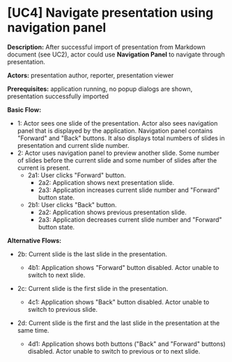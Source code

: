 # [UC4] Navigate presentation using navigation panel

**Description:** After successful import of presentation from Markdown document (see UC2), actor could use **Navigation Panel** to navigate through presentation. 

**Actors:** presentation author, reporter, presentation viewer

**Prerequisites:** application running, no popup dialogs are shown, presentation successfully imported

**Basic Flow:**
 * 1: Actor sees one slide of the presentation. Actor also sees navigation panel that is displayed by the application. Navigation panel contains "Forward" and "Back" buttons. It also displays total numbers of slides in presentation and current slide number. 
 * 2: Actor uses navigation panel to preview another slide. Some number of slides before the current slide and some number of slides after the current is present.
   * 2a1: User clicks "Forward" button.
     * 2a2: Application shows next presentation slide.
     * 2a3: Application increases current slide number and "Forward" button state. 
   * 2b1: User clicks "Back" button.
     * 2a2: Application shows previous presentation slide.
     * 2a3: Application decreases current slide number and "Forward" button state. 


**Alternative Flows:**
 * 2b: Current slide is the last slide in the presentation.
   * 4b1: Application shows "Forward" button disabled. Actor unable to switch to next slide.


 * 2c: Current slide is the first slide in the presentation.
   * 4c1: Application shows "Back" button disabled. Actor unable to switch to previous slide.


 * 2d: Current slide is the first and the last slide in the presentation at the same time.
   * 4d1: Application shows both buttons ("Back" and "Forward" buttons) disabled. Actor unable to switch to previous or to next slide.
